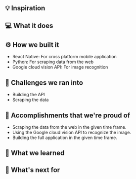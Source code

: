 # <APP NAME>

## 💡 Inspiration

## 💻 What it does

## ⚙️ How we built it

- React Native: For cross platform mobile application
- Python: For scraping data from the web
- Google cloud vision API: For image recognition

## 🧠 Challenges we ran into

- Building the API
- Scraping the data

## 🏅 Accomplishments that we're proud of

- Scraping the data from the web in the given time frame.
- Using the Google cloud vision API to recognize the image.
- Building the full application in the given time frame.

## 📖 What we learned

## 🚀 What's next for <APP NAME>
